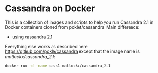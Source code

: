 Cassandra on Docker
===================

This is a collection of images and scripts to help you run Cassandra 2.1 in Docker containers cloned from poklet/cassandra. Main difference:

* using cassandra 2.1

Everything else works as described here https://github.com/pokle/cassandra except that the image name is *matlockx/cassandra_2.1*:

```bash
docker run -d -name cass1 matlockx/cassandra_2.1
```



